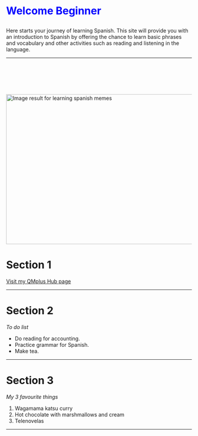 <h1><p style="color:blue;">Welcome Beginner</p></h1>
<p>Here starts your journey of learning Spanish. This site will provide you with an introduction to Spanish by offering the chance to learn basic phrases and vocabulary and other activities such as reading and listening in the language.</p>

<hr>

<img class="irc_mi" 
src="https://www.fluentu.com/blog/spanish/wp-content/uploads/sites/2/2014/05/learn-spanish-vocabulary-reddit-memes.jpg" onload="typeof google==='object'&amp;&amp;google.aft&amp;&amp;google.aft(this)" width="625" height="406" style="margin-top: 84px;" alt="Image result for learning spanish memes">

<h1>Section 1</h1>

<a href="https://hub.qmplus.qmul.ac.uk/artefact/blog/view/index.php?id=558965">Visit my QMplus Hub page</a>
<hr>
<h1>Section 2</h1>
<p> <em>To do list</em> </p>
<ul>
  <li>Do reading for accounting.</li>
  <li>Practice grammar for Spanish.</li>
  <li>Make tea.</li>
  </ul>
  <hr>
  <h1>Section 3</h1>
  <p> <em>My 3 favourite things</em> </p>
  <ol>
  <li>Wagamama katsu curry</li>
  <li>Hot chocolate with marshmallows and cream</li>
  <li>Telenovelas</li>
  </ol>
  <hr>
